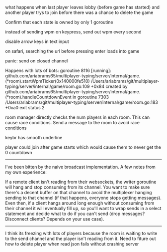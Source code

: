 what happens when last player leaves lobby (before game has started) and another player trys to join before there was a chance to delete the game


Confirm that each state is owned by only 1 goroutine

instead of sending wpm on keypress, send out wpm every second

disable arrow keys in text input

on safari, searching the url before pressing enter loads into game


panic: send on closed channel

Happens with lots of bots:
goroutine 8116 [running]:
github.com/ariabrams65/multiplayer-typing/server/internal/game.(*room).startWpmTicker(0x140000fe510)
        /Users/ariabrams/git/multiplayer-typing/server/internal/game/room.go:109 +0x84
created by github.com/ariabrams65/multiplayer-typing/server/internal/game.(*room).handleCountdownEvent in goroutine 7303
        /Users/ariabrams/git/multiplayer-typing/server/internal/game/room.go:183 +0xa0
exit status 2

room manager directly checks the num players in each room. This can cause race conditions. Send a message to the room to avoid race conditions

keybr has smooth underline

player could join after game starts which would cause them to never get the 0 countdown

-----
I've been bitten by the naive broadcast implementation. A few notes from my own experience:

If a remote client isn't reading from their websockets, the writer goroutine will hang and stop consuming from its channel. You want to make sure there's a decent buffer on that channel to avoid the multiplexer hanging sending to that channel (if that happens, everyone stops getting messages). Even then, if a client hangs around long enough without consuming from their channel it will eventually fill up, so you'll want to wrap sends in a select statement and decide what to do if you can't send (drop messages? Disconnect clients? Depends on your use case).

-----


I think its freezing with lots of players because the room is waiting to write to the send channel and the player isn't reading from it. Need to fiture out how to delete player when read json fails without crashing server
